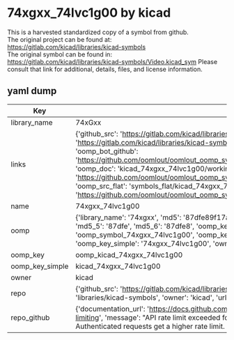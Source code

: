 # 74xgxx_74lvc1g00 by kicad  
This is a harvested standardized copy of a symbol from github.  
The original project can be found at:  
https://gitlab.com/kicad/libraries/kicad-symbols  
The original symbol can be found in:
https://gitlab.com/kicad/libraries/kicad-symbols/Video.kicad_sym
Please consult that link for additional, details, files, and license information.  
## yaml dump  
| Key | Value |  
| --- | --- |  
| library_name | 74xGxx |  
| links | {'github_src': 'https://gitlab.com/kicad/libraries/kicad-symbols/Video.kicad_sym', 'github_src_repo': 'https://gitlab.com/kicad/libraries/kicad-symbols', 'oomp_bot': 'kicad_74xgxx_74lvc1g00/working', 'oomp_bot_github': 'https://github.com/oomlout/oomlout_oomp_symbol_bot/tree/main/kicad_74xgxx_74lvc1g00/working', 'oomp_doc': 'kicad_74xgxx_74lvc1g00/working', 'oomp_doc_github': 'https://github.com/oomlout/oomlout_oomp_symbol_doc/tree/main/kicad_74xgxx_74lvc1g00/working', 'oomp_src_flat': 'symbols_flat/kicad_74xgxx_74lvc1g00/working', 'oomp_src_flat_github': 'https://github.com/oomlout/oomlout_oomp_symbol_src/tree/main/kicad_74xgxx_74lvc1g00/working'} |  
| name | 74xgxx_74lvc1g00 |  
| oomp | {'library_name': '74xgxx', 'md5': '87dfe89f17a60983ac76c424cc6f03a4', 'md5_10': '87dfe89f17', 'md5_5': '87dfe', 'md5_6': '87dfe8', 'oomp_key': 'oomp_74xgxx_74lvc1g00', 'oomp_key_extra': 'oomp_symbol_74xgxx_74lvc1g00', 'oomp_key_full': 'oomp_symbol_74xgxx_74lvc1g00_87dfe8', 'oomp_key_simple': '74xgxx_74lvc1g00', 'owner_name': 'kicad', 'symbol_name': '74xgxx_74lvc1g00'} |  
| oomp_key | oomp_kicad_74xgxx_74lvc1g00 |  
| oomp_key_simple | kicad_74xgxx_74lvc1g00 |  
| owner | kicad |  
| repo | {'github_src': 'https://gitlab.com/kicad/libraries/kicad-symbols/Video.kicad_sym', 'name': 'libraries/kicad-symbols', 'owner': 'kicad', 'url': 'https://gitlab.com/kicad/libraries/kicad-symbols'} |  
| repo_github | {'documentation_url': 'https://docs.github.com/rest/overview/resources-in-the-rest-api#rate-limiting', 'message': "API rate limit exceeded for 84.66.173.59. (But here's the good news: Authenticated requests get a higher rate limit. Check out the documentation for more details.)"} |  

